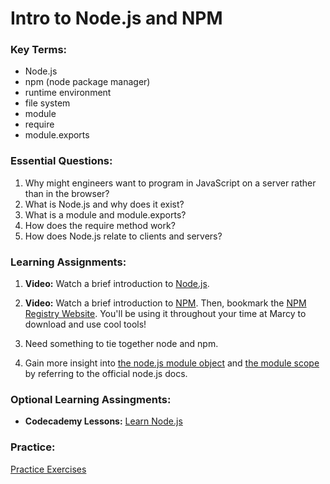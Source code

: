 # Intro to Node.js and NPM

### Key Terms:

- Node.js
- npm (node package manager)
- runtime environment
- file system
- module
- require
- module.exports

### Essential Questions:

1. Why might engineers want to program in JavaScript on a server rather than in the browser?
2. What is Node.js and why does it exist?
3. What is a module and module.exports?
4. How does the require method work?
5. How does Node.js relate to clients and servers?

### Learning Assignments:

1. **Video:** Watch a brief introduction to [Node.js](https://www.youtube.com/watch?v=uVwtVBpw7RQ). 

2. **Video:** Watch a brief introduction to [NPM](https://www.youtube.com/watch?v=ZNbFagCBlwo). Then, bookmark the [NPM Registry Website](https://www.npmjs.com/). You'll be using it throughout your time at Marcy to download and use cool tools!

3. Need something to tie together node and npm.

4. Gain more insight into [the node.js module object](https://nodejs.org/api/modules.html#modules_the_module_object) and [the module scope](https://nodejs.org/api/modules.html#modules_the_module_scope) by referring to the official node.js docs.


### Optional Learning Assingments:
* **Codecademy Lessons:** [Learn Node.js](https://www.codecademy.com/learn/learn-node-js)


### Practice:

[Practice Exercises](./practice)
